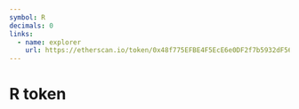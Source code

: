 ```yaml
---
symbol: R
decimals: 0
links:
  - name: explorer
    url: https://etherscan.io/token/0x48f775EFBE4F5EcE6e0DF2f7b5932dF56823B990
---
```


# R token
